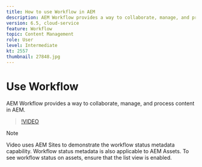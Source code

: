 ```yaml
---
title: How to use Workflow in AEM
description: AEM Workflow provides a way to collaborate, manage, and process content in AEM.
version: 6.5, cloud-service
feature: Workflow
topic: Content Management
role: User
level: Intermediate
kt: 2557
thumbnail: 27848.jpg
---
```

 
# Use Workflow

AEM Workflow provides a way to collaborate, manage, and process content in AEM.
 
 >[!VIDEO](https://video.tv.adobe.com/v/27848/?quality=12&learn=on)

 >[!NOTE]
 >
 > Video uses AEM Sites to demonstrate the workflow status metadata capability. Workflow status metadata is also applicable to AEM Assets. To see workflow status on assets, ensure that the list view is enabled.
